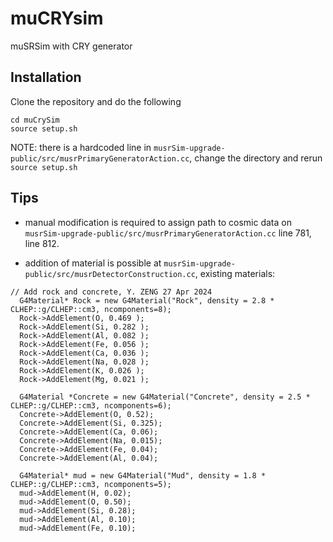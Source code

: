# muCRYsim

muSRSim with CRY generator

## Installation

Clone the repository and do the following
```
cd muCrySim
source setup.sh
```

NOTE: there is a hardcoded line in ```musrSim-upgrade-public/src/musrPrimaryGeneratorAction.cc```, change the directory and rerun ```source setup.sh```

## Tips
- manual modification is required to assign path to cosmic data on ```musrSim-upgrade-public/src/musrPrimaryGeneratorAction.cc``` line 781, line 812.

- addition of material is possible at ```musrSim-upgrade-public/src/musrDetectorConstruction.cc```,
existing materials:

```
// Add rock and concrete, Y. ZENG 27 Apr 2024                                                                                                                                             
  G4Material* Rock = new G4Material("Rock", density = 2.8 * CLHEP::g/CLHEP::cm3, ncomponents=8);
  Rock->AddElement(O, 0.469 );
  Rock->AddElement(Si, 0.282 );
  Rock->AddElement(Al, 0.082 );
  Rock->AddElement(Fe, 0.056 );
  Rock->AddElement(Ca, 0.036 );
  Rock->AddElement(Na, 0.028 );
  Rock->AddElement(K, 0.026 );
  Rock->AddElement(Mg, 0.021 );

  G4Material *Concrete = new G4Material("Concrete", density = 2.5 * CLHEP::g/CLHEP::cm3, ncomponents=6);
  Concrete->AddElement(O, 0.52);
  Concrete->AddElement(Si, 0.325);
  Concrete->AddElement(Ca, 0.06);
  Concrete->AddElement(Na, 0.015);
  Concrete->AddElement(Fe, 0.04);
  Concrete->AddElement(Al, 0.04);

  G4Material* mud = new G4Material("Mud", density = 1.8 * CLHEP::g/CLHEP::cm3, ncomponents=5);
  mud->AddElement(H, 0.02);
  mud->AddElement(O, 0.50);
  mud->AddElement(Si, 0.28);
  mud->AddElement(Al, 0.10);
  mud->AddElement(Fe, 0.10);
  
```
